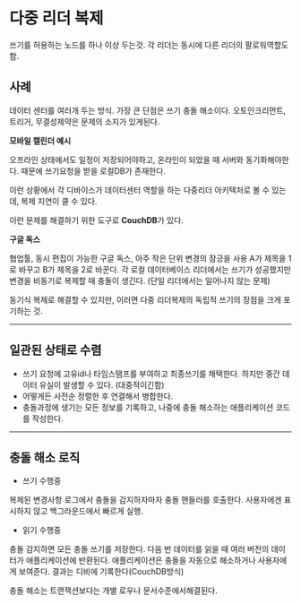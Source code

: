 # 다중 리더 복제

쓰기를 허용하는 노드를 하나 이상 두는것.
각 리더는 동시에 다른 리더의 팔로워역할도 함.

## 사례

데이터 센터를 여러개 두는 방식.
가장 큰 단점은 쓰기 충돌 해소이다.
오토인크리먼트, 트리거, 무결성제약은 문제의 소지가 있게된다.

**모바일 캘린더 예시**

오프라인 상태에서도 일정이 저장되어야하고, 온라인이 되었을 때 서버와 동기화해야한다.
때문에 쓰기요청을 받을 로컬DB가 존재한다.

이런 상황에서 각 디바이스가 데이터센터 역할을 하는 다중리더 아키텍처로 볼 수 있는데,
복제 지연이 클 수 있다.

이런 문제를 해결하기 위한 도구로 **CouchDB**가 있다.

**구글 독스**

협업툴, 동시 편집이 가능한 구글 독스, 아주 작은 단위 변경의 잠긍을 사용
A가 제목을 1로 바꾸고 B가 제목을 2로 바꾼다.
각 로컬 데이터베이스 리더에서는 쓰기가 성공했지만 변경을 비동기로 복제할 때 충돌이 생긴다. (단일 리더에서는 일어나지 않는 문제)

동기식 복제로 해결할 수 있지만, 이러면 다중 리더복제의 독립적 쓰기의 장점을 크게 포기하는 것.

---

## 일관된 상태로 수렴

- 쓰기 요청에 고유id나 타임스탬프를 부여하고 최종쓰기를 채택한다. 하지만 중간 데이터 유실이 발생할 수 있다. (대중적이긴함)
- 어떻게든 사전순 정렬한 후 연결해서 병합한다.
- 충돌과정에 생기는 모든 정보를 기록하고, 나중에 충돌 해소하는 애플리케이션 코드를 작성한다.

---

## 충돌 해소 로직

- 쓰기 수행중

복제된 변경사항 로그에서 충돌을 감지하자마자 충돌 핸들러를 호출한다.
사용자에겐 표시하지 않고 백그라운드에서 빠르게 실행.

- 읽기 수행중

충돌 감지하면 모든 충돌 쓰기를 저장한다. 다음 번 데이터를 읽을 때 여러 버전의 데이터가 애플리케이션에 반환된다.
애플리케이션은 충돌을 자동으로 해소하거나 사용자에게 보여준다. 결과는 디비에 기록한다(CouchDB방식)

충돌 해소는 트랜잭션보다는 개별 로우나 문서수준에서해결된다.
